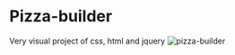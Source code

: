 # Pizza-builder
Very visual project of css, html and jquery
![pizza-builder](https://user-images.githubusercontent.com/37103088/41057256-ecfb5ed0-69c6-11e8-821d-45cb07b9dac8.jpg)
